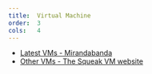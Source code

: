 ```yaml
---
title:  Virtual Machine
order:  3
cols:   4
---
```

- <a href="http://www.mirandabanda.org/files/Cog/VM/" target="_blank">Latest VMs - Mirandabanda</a>
- <a href="http://www.squeakvm.org/" target="_blank">Other VMs - The Squeak VM website</a>